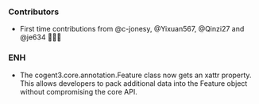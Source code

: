 <!--
A new scriv changelog fragment.

Uncomment the section that is right (remove the HTML comment wrapper).
-->

### Contributors

- First time contributions from @c-jonesy, @Yixuan567, @Qinzi27
  and @je634 👏🚀🎉


### ENH

- The cogent3.core.annotation.Feature class now gets an xattr property.
  This allows developers to pack additional data into the Feature object
  without compromising the core API.


<!--
### BUG

- A bullet item for the BUG category.

-->
<!--
### DOC

- A bullet item for the DOC category.

-->
<!--
### Deprecations

- A bullet item for the Deprecations category.

-->
<!--
### Discontinued

- A bullet item for the Discontinued category.

-->
